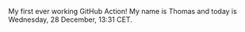 My first ever working GitHub Action!
My name is Thomas and today is Wednesday, 28 December, 13:31 CET. 
